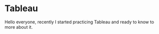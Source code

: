 # Tableau
Hello everyone, recently I started practicing Tableau and ready to know to more about it.
